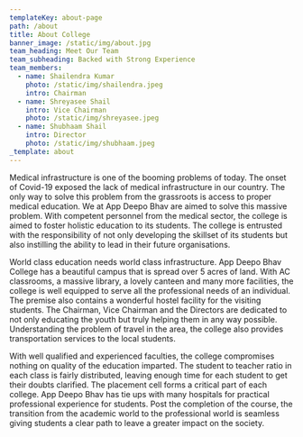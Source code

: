 ```yaml
---
templateKey: about-page
path: /about
title: About College
banner_image: /static/img/about.jpg
team_heading: Meet Our Team
team_subheading: Backed with Strong Experience
team_members:
  - name: Shailendra Kumar
    photo: /static/img/shailendra.jpeg
    intro: Chairman
  - name: Shreyasee Shail
    intro: Vice Chairman
    photo: /static/img/shreyasee.jpeg
  - name: Shubhaam Shail
    intro: Director
    photo: /static/img/shubhaam.jpeg
_template: about
---
```




Medical infrastructure is one of the booming problems of today. The onset of Covid-19 exposed the lack of medical infrastructure in our country. The only way to solve this problem from the grassroots is access to proper medical education. We at App Deepo Bhav are aimed to solve this massive problem. With competent personnel from the medical sector, the college is aimed to foster holistic education to its students. The college is entrusted with the responsibility of not only developing the skillset of its students but also instilling the ability to lead in their future organisations. 

World class education needs world class infrastructure. App Deepo Bhav College has a beautiful campus that is spread over 5 acres of land. With AC classrooms, a massive library, a lovely canteen and many more facilities, the college is well equipped to serve all the professional needs of an individual. The premise also contains a wonderful hostel facility for the visiting students. The Chairman, Vice Chairman and the Directors are dedicated to not only educating the youth but truly helping them in any way possible. Understanding the problem of travel in the area, the college also provides transportation services to the local students. 

With well qualified and experienced faculties, the college compromises nothing on quality of the education imparted. The student to teacher ratio in each class is fairly distributed, leaving enough time for each student to get their doubts clarified. The placement cell forms a critical part of each college. App Deepo Bhav has tie ups with many hospitals for practical professional experience for students. Post the completion of the course, the transition from the academic world to the professional world is seamless giving students a clear path to leave a greater impact on the society.
